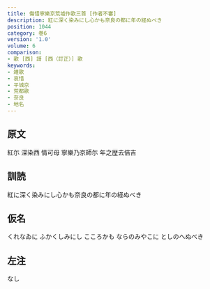 ```yaml
---
title: 傷惜寧樂京荒墟作歌三首 [作者不審]
description: 紅に深く染みにし心かも奈良の都に年の経ぬべき
position: 1044
category: 巻6
version: '1.0'
volume: 6
comparison:
- 歌 [西] 謌 [西（訂正）] 歌
keywords:
- 雑歌
- 哀惜
- 平城京
- 荒都歌
- 奈良
- 地名
---
```


## 原文

紅尓 深染西 情可母 寧樂乃京師尓 年之歴去倍吉

## 訓読

紅に深く染みにし心かも奈良の都に年の経ぬべき

## 仮名

くれなゐに ふかくしみにし こころかも ならのみやこに としのへぬべき

## 左注

なし
